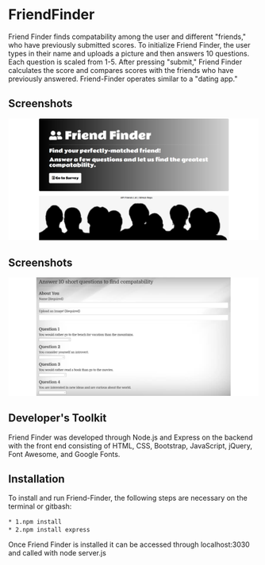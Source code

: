 # FriendFinder
Friend Finder finds compatability among the user and different "friends," who have previously submitted scores. To initialize Friend Finder, the user types in their name and uploads a picture and then answers 10 questions. Each question is scaled from 1-5. After pressing "submit," Friend Finder calculates the score and compares scores with the friends who have previously answered. Friend-Finder operates similar to a "dating app."

## Screenshots

![surveypage](https://github.com/edivya/FriendFinder/blob/master/images/FriendFinder.png)
## Screenshots

![surveypage](https://github.com/edivya/FriendFinder/blob/master/images/FriendFinder-1.png)

## Developer's Toolkit ##
Friend Finder was developed through Node.js and Express on the backend with the front end consisting of HTML, CSS, Bootstrap, JavaScript, jQuery, Font Awesome, and Google Fonts.

## Installation ##
To install and run Friend-Finder, the following steps are necessary on the terminal or gitbash:

	* 1.npm install 
	* 2.npm install express

Once Friend Finder is installed it can be accessed through localhost:3030 and called with node server.js